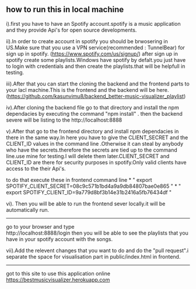 how to run this in local machine
---------------------------------
i).first you have to have an Spotify account.spotify is a music application and they provide Api's for open source developments.

ii).In order to create account in spotify you should be brwosering in US.Make sure that you use a VPN service(recommended : TunnelBear) for sign up in spotify.
 (https://www.spotify.com/us/signup/)
 after sign up in spotify create some playlists.Windows have spotify by defalt.you just have to login with credentials and then create  the playlists.that will be helpfull in testing.

iii).After that you can start the cloning the backend and the frontend parts to your lacl machine.This is the frontend and the backend will be here. (https://github.com/kasunvimu8/backend_better-music-visualizer_playlist)

  iv).After cloning the backend file go to that directory and install the npm dependacies by executing the command "npm install" .
  then the backend severe will be listing to the http://localhost:8888
  
  v).After that go to the frontend directory and install npm dependacies in there in the same way.In here you have to give the CLIENT_SECRET and the CLIENT_ID values in the command line .Otherwise it can steal by anybody who have the secrets.therefore the secrets are tied up to the command line.use mine for testing.I will delete them later.CLIENT_SECRET and CLIENT_ID are there for security purposes in spotify.Only valid clients have access to the their Api's.
  
  to do that execute these in frontend command line
    * " export SPOTIFY_CLIENT_SECRET=08c9c571b1bd4a9a9db84807bae0e865 "
    * " export SPOTIFY_CLIENT_ID=9a779d8bf3b14e31b2416a5fb76434df "
     
 vi). Then you will be able to run the frontend sever locally.it will be automatically run.
 
 
--------------------------------------------------------------------------------------
go to your browser and type  
                                  http://localhost:8888/login
                                  then you will be able to see the playlists that you have in your spotify account with the songs.
                                  
  vii).Add the relevent changes that you want to do and do the "pull request".i separate the space for visualisation part in public/index.html in frontend.
  
--------------------------------------------------------------------------------------
got to this site to use this application online
https://bestmusicvisualizer.herokuapp.com
    
     

  
  
  
  

